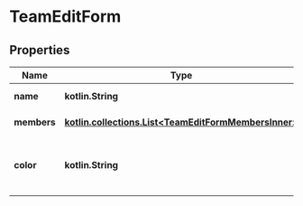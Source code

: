 
# TeamEditForm

## Properties
Name | Type | Description | Notes
------------ | ------------- | ------------- | -------------
**name** | **kotlin.String** | Name of the team | 
**members** | [**kotlin.collections.List&lt;TeamEditFormMembersInner&gt;**](TeamEditFormMembersInner.md) | All team members | 
**color** | **kotlin.String** | The hexadecimal color code (default: #d2d6de) |  [optional]



